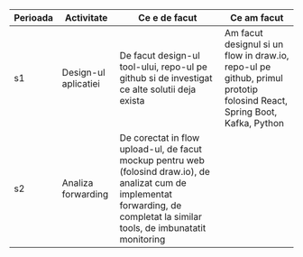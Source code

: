 | Perioada | Activitate           | Ce e de facut                                                                                | Ce am facut |
| -------- | -------------------- | -------------------------------------------------------------------------------------------- | ----------- |
| s1       | Design-ul aplicatiei | De facut design-ul tool-ului, repo-ul pe github si de investigat ce alte solutii deja exista | Am facut designul si un flow in draw.io, repo-ul pe github, primul prototip folosind React, Spring Boot, Kafka, Python |
| s2       | Analiza forwarding | De corectat in flow upload-ul, de facut mockup pentru web (folosind draw.io), de analizat cum de implementat forwarding, de completat la similar tools, de imbunatatit monitoring | 
